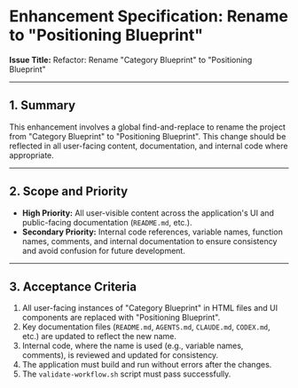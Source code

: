 # Enhancement Specification: Rename to "Positioning Blueprint"

**Issue Title:** Refactor: Rename "Category Blueprint" to "Positioning Blueprint"

---

## 1. Summary

This enhancement involves a global find-and-replace to rename the project from "Category Blueprint" to "Positioning Blueprint". This change should be reflected in all user-facing content, documentation, and internal code where appropriate.

---

## 2. Scope and Priority

- **High Priority:** All user-visible content across the application's UI and public-facing documentation (`README.md`, etc.).
- **Secondary Priority:** Internal code references, variable names, function names, comments, and internal documentation to ensure consistency and avoid confusion for future development.

---

## 3. Acceptance Criteria

1.  All user-facing instances of "Category Blueprint" in HTML files and UI components are replaced with "Positioning Blueprint".
2.  Key documentation files (`README.md`, `AGENTS.md`, `CLAUDE.md`, `CODEX.md`, etc.) are updated to reflect the new name.
3.  Internal code, where the name is used (e.g., variable names, comments), is reviewed and updated for consistency.
4.  The application must build and run without errors after the changes.
5.  The `validate-workflow.sh` script must pass successfully.
